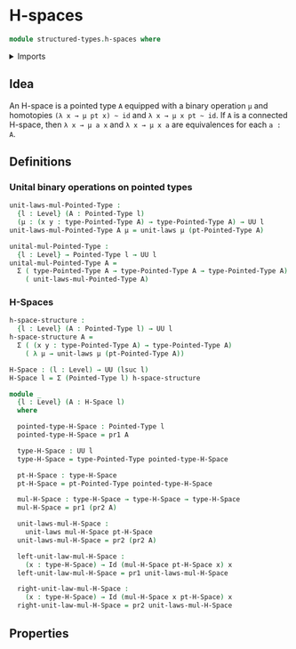 # H-spaces

```agda
module structured-types.h-spaces where
```

<details><summary>Imports</summary>

```agda
open import foundation.cartesian-product-types
open import foundation.dependent-pair-types
open import foundation.functions
open import foundation.homotopies
open import foundation.identity-types
open import foundation.unital-binary-operations
open import foundation.universe-levels

open import structured-types.pointed-types
```

</details>

## Idea

An H-space is a pointed type `A` equipped with a binary operation `μ` and homotopies `(λ x → μ pt x) ~ id` and `λ x → μ x pt ~ id`. If `A` is a connected H-space, then `λ x → μ a x` and `λ x → μ x a` are equivalences for each `a : A`.

## Definitions

### Unital binary operations on pointed types

```agda
unit-laws-mul-Pointed-Type :
  {l : Level} (A : Pointed-Type l)
  (μ : (x y : type-Pointed-Type A) → type-Pointed-Type A) → UU l
unit-laws-mul-Pointed-Type A μ = unit-laws μ (pt-Pointed-Type A)

unital-mul-Pointed-Type :
  {l : Level} → Pointed-Type l → UU l
unital-mul-Pointed-Type A =
  Σ ( type-Pointed-Type A → type-Pointed-Type A → type-Pointed-Type A)
    ( unit-laws-mul-Pointed-Type A)
```

### H-Spaces

```agda
h-space-structure :
  {l : Level} (A : Pointed-Type l) → UU l
h-space-structure A =
  Σ ( (x y : type-Pointed-Type A) → type-Pointed-Type A)
    ( λ μ → unit-laws μ (pt-Pointed-Type A))

H-Space : (l : Level) → UU (lsuc l)
H-Space l = Σ (Pointed-Type l) h-space-structure

module _
  {l : Level} (A : H-Space l)
  where

  pointed-type-H-Space : Pointed-Type l
  pointed-type-H-Space = pr1 A

  type-H-Space : UU l
  type-H-Space = type-Pointed-Type pointed-type-H-Space

  pt-H-Space : type-H-Space
  pt-H-Space = pt-Pointed-Type pointed-type-H-Space

  mul-H-Space : type-H-Space → type-H-Space → type-H-Space
  mul-H-Space = pr1 (pr2 A)

  unit-laws-mul-H-Space :
    unit-laws mul-H-Space pt-H-Space
  unit-laws-mul-H-Space = pr2 (pr2 A)

  left-unit-law-mul-H-Space :
    (x : type-H-Space) → Id (mul-H-Space pt-H-Space x) x
  left-unit-law-mul-H-Space = pr1 unit-laws-mul-H-Space

  right-unit-law-mul-H-Space :
    (x : type-H-Space) → Id (mul-H-Space x pt-H-Space) x
  right-unit-law-mul-H-Space = pr2 unit-laws-mul-H-Space
```

## Properties
